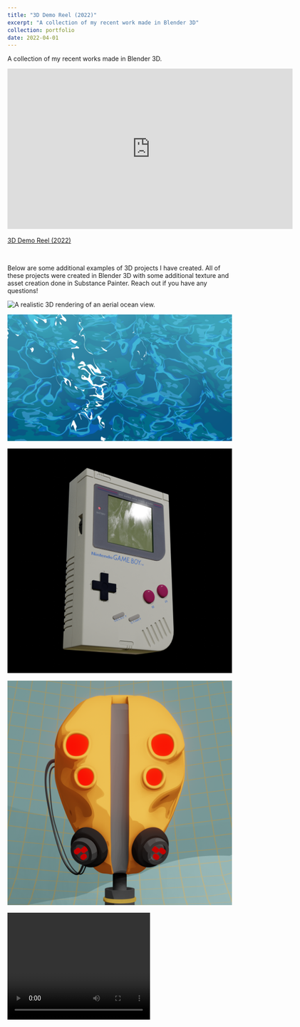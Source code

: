 ```yaml
---
title: "3D Demo Reel (2022)"
excerpt: "A collection of my recent work made in Blender 3D"
collection: portfolio
date: 2022-04-01
---
```


A collection of my recent works made in Blender 3D.

<iframe src="https://player.vimeo.com/video/707433957?h=3586727586" width="640" height="360" frameborder="0" allow="autoplay; fullscreen; picture-in-picture" allowfullscreen style="margin-left:auto; margin-right:auto;"></iframe>
<p><a href="https://vimeo.com/707433957">3D Demo Reel (2022)</a></p><br>

Below are some additional examples of 3D projects I have created. All of these projects were created in Blender 3D with some additional texture and asset creation done in Substance Painter. Reach out if you have any questions!

![A realistic 3D rendering of an aerial ocean view.](../images/3D/ocean.png)

![A still image of a stylized water shater.](../images/3D/water.png)

![A realistic Nintendo GameBoy rendering.](../images/3D/gameboy.png)

![A stylized, sci-fi hard-surface mask.](../images/3D/hard_surface_mask.png)

<video width="320" height="240" controls>
  <source src="../images/3D/eye_colors.mp4" type="video/mp4">
</video>
